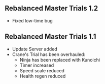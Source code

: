 ## Rebalanced Master Trials 1.2
- Fixed low-time bug

## Rebalanced Master Trials 1.1
- Update Server added
- Crane's Trial has been overhauled:
	- Ninja has been replaced with Kunoichi
	- Timer increased
	- Speed scale reduced
	- Health regen reduced
